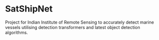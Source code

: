 # SatShipNet
Project for Indian Institute of Remote Sensing to accurately detect marine vessels utilising detection transformers and latest object detection algorithms.
